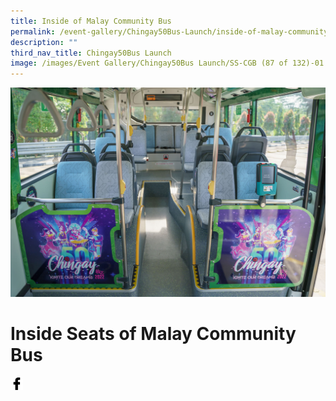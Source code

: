 ```yaml
---
title: Inside of Malay Community Bus
permalink: /event-gallery/Chingay50Bus-Launch/inside-of-malay-community-bus
description: ""
third_nav_title: Chingay50Bus Launch
image: /images/Event Gallery/Chingay50Bus Launch/SS-CGB (87 of 132)-01.jpg
---
```

![Inside Seats of Malay Community Bus](/images/Event%20Gallery/Chingay50Bus%20Launch/SS-CGB%20(87%20of%20132)-01.jpg)

# **Inside Seats of Malay Community Bus**

<a href="http://www.facebook.com/sharer.php?u=http://www.chingay.gov.sg/image/event-gallery/inside-seats-of-malay-community-bus-" style="float:left;">
	<img src="/images/facebook.png" style="width:auto;height:20px;">
</a>